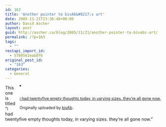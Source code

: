 ```yaml
---
id: 163
title: 'Another pointer to bivAb&#8217;s art'
date: 2005-11-21T23:36:48+00:00
author: David Ascher
layout: post
guid: http://ascher.ca/blog/2005/11/21/another-pointer-to-bivabs-art/
permalink: /?p=163
tags:
  - ""
restapi_import_id:
  - 5780561eab8f6
original_post_id:
  - "163"
categories:
  - General
---
```

<div style="float:right;margin-left:10px;margin-bottom:10px;">
  <a href="http://www.flickr.com/photos/biv4b/65760985/" title="photo sharing"><img src="http://static.flickr.com/31/65760985_8d57205c2f_m.jpg" alt="" style="border:solid 2px #000000;" /></a><br /> <br /> <span style="font-size:.9em;margin-top:0;"><br /> <a href="http://www.flickr.com/photos/biv4b/65760985/">i had twentyfive empty thoughts today, in varying sizes. they&#8217;re all gone now.</a><br /> <br /> Originally uploaded by <a href="http://www.flickr.com/people/biv4b/">bivAb</a>.<br /> </span>
</div>

This one is titled &#8220;i had twentyfive empty thoughts today, in varying sizes. they&#8217;re all gone now.&#8221;